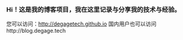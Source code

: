 
### Hi！这是我的博客项目，我在这里记录与分享我的技术与经验。
您可以访问：http://degagetech.github.io 
国内用户也可以访问http://blog.degage.tech

